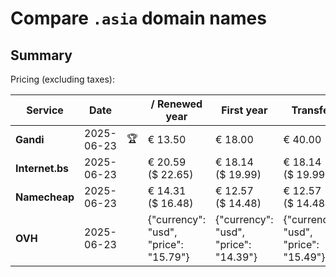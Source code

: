# Compare `.asia` domain names

## Summary

Pricing (excluding taxes):

| Service | Date |  | / Renewed year | First year | Transfer | Restoration |
|--|--|--|--|--|--|--|
| **Gandi** | 2025-06-23 | 🏆 | € 13.50 | € 18.00 | € 40.00 | € 100.00 |
| **Internet.bs** | 2025-06-23 |  | € 20.59<br>($ 22.65) | € 18.14<br>($ 19.99) | € 18.14<br>($ 19.99) | € 111.35<br>($ 122.65) |
| **Namecheap** | 2025-06-23 |  | € 14.31<br>($ 16.48) | € 12.57<br>($ 14.48) | € 12.57<br>($ 14.48) |  |
| **OVH** | 2025-06-23 |  | {"currency": "usd", "price": "15.79"} | {"currency": "usd", "price": "14.39"} | {"currency": "usd", "price": "15.49"} |  |
